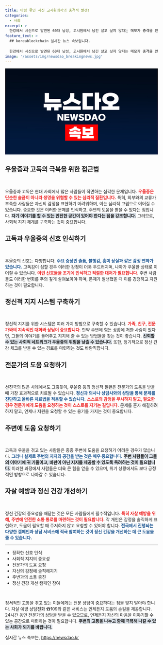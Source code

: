 ```yaml
---
title: 아령 묶인 시신 고시원에서의 충격적 발견!
categories:
  - 사회
excerpt: >
  한강에서 시신으로 발견된 60대 남성, 고시원에서 남긴 살고 싶지 않다는 메모가 충격을 안긴다. 홀로 고통을 견디며 외로운 삶을 살았던 그의 이야기는 무엇을 말할까?
feature_text: >
  ## koreablockchain 실시간 뉴스 속보입니다.

  한강에서 시신으로 발견된 60대 남성, 고시원에서 남긴 살고 싶지 않다는 메모가 충격을 안긴다. 홀로 고통을 견디며 외로운 삶을 살았던 그의 이야기는 무엇을 말할까?
image: '/assets/img/newsdao_breakingnews.jpg'
---
```


<p><img src="/assets/img/newsdao_breakingnews.jpg" alt="koreablockchain 속보" /></p>

<h2 data-ke-size="size26">우울증과 고독의 극복을 위한 접근법</h2>

<p data-ke-size="size16">&nbsp;</p>

<p>우울증과 고독은 현대 사회에서 많은 사람들이 직면하는 심각한 문제입니다. <b><span style="color: #ee2323;">우울증은 단순한 슬픔이 아니라 생명을 위협할 수 있는 심리적 질환입니다.</span></b> 특히, 외부와의 교류가 부족한 사람들은 자신의 감정을 표현하기 어려워하며, 이는 심리적 고립으로 이어질 수 있습니다. 중요한 것은 이러한 문제를 인식하고, 주변의 도움을 받을 수 있다는 점입니다. <b><span style="background-color: #21538527;">자기 이야기를 할 수 있는 안전한 공간이 있어야 한다는 점을 강조합니다.</span></b> 그러므로, 사회적 지지 체계를 구축하는 것이 중요합니다.</p>

<h2 data-ke-size="size26">고독과 우울증의 신호 인식하기</h2>

<p data-ke-size="size16">&nbsp;</p>

<p>우울증의 신호는 다양합니다. <b><span style="color: #1a5490;">주요 증상인 슬픔, 불행감, 흥미 상실과 같은 감정 변화가 있습니다.</span></b> 고독감이 심할 경우 이러한 감정이 더욱 두드러지며, 나아가 우울한 상태로 이어질 수 있습니다. <b><span style="color: #ee2323;">이런 신호들을 조기에 인식하고 적절한 대처가 필요합니다.</span></b> 주변 사람들도 이러한 변화를 주의 깊게 살펴보아야 하며, 문제가 발생했을 때 이를 경청하고 지원하는 것이 필요합니다.</p>

<h2 data-ke-size="size26">정신적 지지 시스템 구축하기</h2>

<p data-ke-size="size16">&nbsp;</p>

<p>정신적 지지를 위한 시스템은 여러 가지 방법으로 구축할 수 있습니다. <b><span style="color: #ee2323;">가족, 친구, 전문가와의 지속적인 대화와 상담이 중요합니다.</span></b> 만약 주변에 힘든 상황에 처한 사람이 있다면, 그들의 이야기를 들어주고 지지해 줄 수 있는 방법들을 찾는 것이 좋습니다. <b><span style="background-color: #21538527;">신뢰할 수 있는 사회적 네트워크가 우울증의 위험을 낮출 수 있습니다.</span></b> 또한, 정기적으로 정신 건강 체크를 받을 수 있는 경로를 마련하는 것도 바람직합니다.</p>

<h2 data-ke-size="size26">전문가의 도움 요청하기</h2>

<p data-ke-size="size16">&nbsp;</p>

<p>선진국의 많은 사례에서도 그렇듯이, 우울증 등의 정신적 질환은 전문가의 도움을 받을 때 가장 효과적으로 치료될 수 있습니다. <b><span style="color: #1a5490;">정신과 의사나 상담사와의 상담을 통해 문제를 진단하고 올바른 치료법을 적용할 수 있습니다.</span></b> <b><span style="color: #ee2323;">스스로의 감정을 무시하지 말고, 필요한 경우 전문가에게 도움을 요청하는 것이 스스로를 지키는 길입니다.</span></b> 문제를 혼자 해결하려 하지 말고, 언제나 지원을 요청할 수 있는 용기를 가지는 것이 중요합니다. </p>

<h2 data-ke-size="size26">주변에 도움 요청하기</h2>

<p data-ke-size="size16">&nbsp;</p>

<p>고독과 우울을 겪고 있는 사람들은 종종 주변에 도움을 요청하기 어려운 경우가 많습니다. <b><span style="color: #1a5490;">그러나 실제로 주변의 지지와 공감을 받는 것은 매우 중요합니다.</span></b> <b><span style="background-color: #21538527;">주변 사람들이 그들의 이야기에 귀 기울이고, 비판이 아닌 지지를 제공할 수 있도록 독려하는 것이 필요합니다.</span></b> 이러한 과정에서 사람들은 더욱 큰 힘을 얻을 수 있으며, 위기 상황에서도 보다 긍정적인 방향으로 나아갈 수 있습니다.</p>

<h2 data-ke-size="size26">자살 예방과 정신 건강 개선하기</h2>

<p data-ke-size="size16">&nbsp;</p>

<p>정신 건강의 중요성을 깨닫는 것은 모든 사람들에게 필수적입니다. <b><span style="color: #ee2323;">특히 자살 예방을 위해, 주변에 안전한 소통 통로를 마련하는 것이 필요합니다.</span></b> 각 개인은 감정을 솔직하게 표현하고, 도움이 필요할 때 주저하지 않고 요청할 수 있어야 합니다. <b><span style="color: #1a5490;">전국에서 진행되는 다양한 캠페인과 상담 서비스에 적극 참여하는 것이 정신 건강을 개선하는 데 큰 도움을 줄 수 있습니다.</span></b> </p>

<hr />

<ul>
<li>정확한 신호 인식</li>
<li>사회적 지지의 중요성</li>
<li>전문가의 도움 요청</li>
<li>자신의 감정에 솔직해지기</li>
<li>주변과의 소통 증진</li>
<li>정신 건강 개선 캠페인 참여</li>
</ul>

<p data-ke-size="size16">&nbsp;</p>

<p>정서적인 고통을 겪고 있는 이들에게는 전문 상담이 중요하다는 점을 잊지 말아야 합니다. 자살 예방 상담전화 ☎109와 같은 서비스는 언제든지 도움의 손길을 제공합니다. 24시간 동안 전문가의 상담을 받을 수 있으므로, 언제든지 자신의 마음을 이야기할 수 있는 공간으로 마련하는 것이 필요합니다. <b><span style="background-color: #21538527;">주변의 고통을 나누고 함께 극복해 나갈 수 있는 사회가 되기를 바랍니다.</span></b></p>
실시간 뉴스 속보는, <a href="https://newsdao.kr" rel="dofollow">https://newsdao.kr</a>


